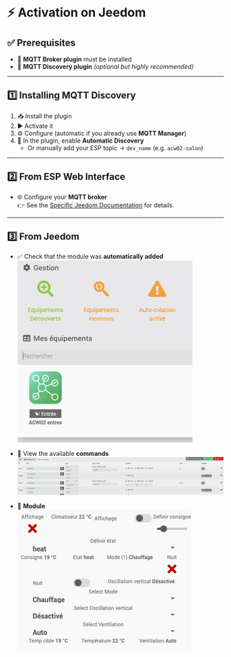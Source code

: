 # ⚡ Activation on Jeedom

## ✅ Prerequisites
- 🔌 **MQTT Broker plugin** must be installed  
- 🧭 **MQTT Discovery plugin** *(optional but highly recommended)*  

---

## 1️⃣ Installing MQTT Discovery
1. 📥 Install the plugin  
2. ▶️ Activate it  
3. ⚙️ Configure (automatic if you already use **MQTT Manager**)  
4. 🔎 In the plugin, enable **Automatic Discovery**  
   - Or manually add your ESP topic → `dev_name` (e.g. `acw02-salon`)  

---

## 2️⃣ From ESP Web Interface
- 🌐 Configure your **MQTT broker**  
  👉 See the [Specific Jeedom Documentation](https://github.com/devildant/acw02_esphome/blob/main/docs/interface_details.md#-optional-mqtt-only-without-esphome-ha-integration-ex-not-connect-to-ha-with-esphome-or-jeedom) for details.  

---

## 3️⃣ From Jeedom
- ✅ Check that the module was **automatically added**  
  ![jeedom discovery](images/jeedom/jeedom-discovery.png)  

- 👀 View the available **commands**  
  ![jeedom commands](images/jeedom/jeedom-commands.png)  

- 👀 **Module**  
![jeedom module](images/jeedom/jeedom-module.png)  